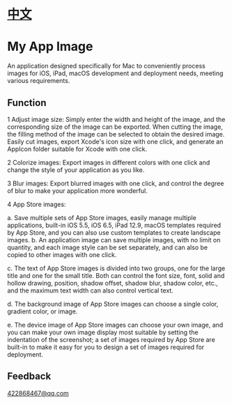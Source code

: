 # [中文](https://github.com/goldscu/MyAppImage/blob/main/README_zh.md)

# My App Image
An application designed specifically for Mac to conveniently process images for iOS, iPad, macOS development and deployment needs, meeting various requirements.

## Function
1 Adjust image size: Simply enter the width and height of the image, and the corresponding size of the image can be exported. When cutting the image, the filling method of the image can be selected to obtain the desired image. Easily cut images, export Xcode's icon size with one click, and generate an AppIcon folder suitable for Xcode with one click.

2 Colorize images: Export images in different colors with one click and change the style of your application as you like.

3 Blur images: Export blurred images with one click, and control the degree of blur to make your application more wonderful.

4 App Store images:

a. Save multiple sets of App Store images, easily manage multiple applications, built-in iOS 5.5, iOS 6.5, iPad 12.9, macOS templates required by App Store, and you can also use custom templates to create landscape images.
b. An application image can save multiple images, with no limit on quantity, and each image style can be set separately, and can also be copied to other images with one click.

c. The text of App Store images is divided into two groups, one for the large title and one for the small title. Both can control the font size, font, solid and hollow drawing, position, shadow offset, shadow blur, shadow color, etc., and the maximum text width can also control vertical text.

d. The background image of App Store images can choose a single color, gradient color, or image.

e. The device image of App Store images can choose your own image, and you can make your own image display most suitable by setting the indentation of the screenshot; a set of images required by App Store are built-in to make it easy for you to design a set of images required for deployment.

## Feedback
[422868467@qq.com](mailto:422868467@qq.com)
